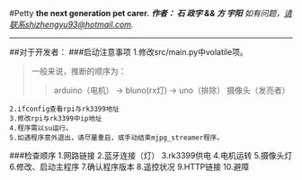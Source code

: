 #Petty
**the next generation pet carer.**
***作者： 石 政宇   && 方 宇阳***
*如有问题，请联系shizhengyu93@hotmail.com.*
****
##对于开发者：
###启动注意事项
	1.修改src/main.py中volatile项。
>一般来说，推断的顺序为：
>>arduino（电机） -> bluno(rx灯) -> uno（排除）
>>摄像头（发亮者）

	2.ifconfig查看rpi与rk3399地址
	3.修改rpi与rk3399中ip地址
	4.程序需以su运行。
	5.如遇程序意外退出，请尽量重启，或手动结束mjpg_streamer程序。
###检查顺序
	1.网路链接
	2.蓝牙连接（灯）
	3.rk3399供电
	4.电机运转
	5.摄像头灯
	6.修改、启动主程序
	7.确认程序版本
	8.遥控状况
	9.HTTP链接
	10.避障